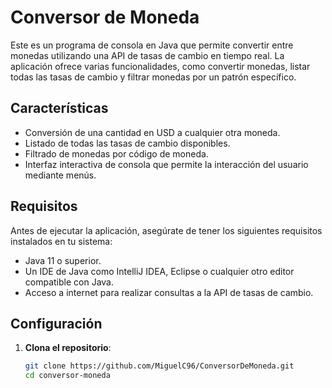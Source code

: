 # Conversor de Moneda

Este es un programa de consola en Java que permite convertir entre monedas utilizando una API de tasas de cambio en tiempo real. La aplicación ofrece varias funcionalidades, como convertir monedas, listar todas las tasas de cambio y filtrar monedas por un patrón específico.

## Características

- Conversión de una cantidad en USD a cualquier otra moneda.
- Listado de todas las tasas de cambio disponibles.
- Filtrado de monedas por código de moneda.
- Interfaz interactiva de consola que permite la interacción del usuario mediante menús.

## Requisitos

Antes de ejecutar la aplicación, asegúrate de tener los siguientes requisitos instalados en tu sistema:

- Java 11 o superior.
- Un IDE de Java como IntelliJ IDEA, Eclipse o cualquier otro editor compatible con Java.
- Acceso a internet para realizar consultas a la API de tasas de cambio.

## Configuración

1. **Clona el repositorio**:

   ```bash
   git clone https://github.com/MiguelC96/ConversorDeMoneda.git
   cd conversor-moneda
